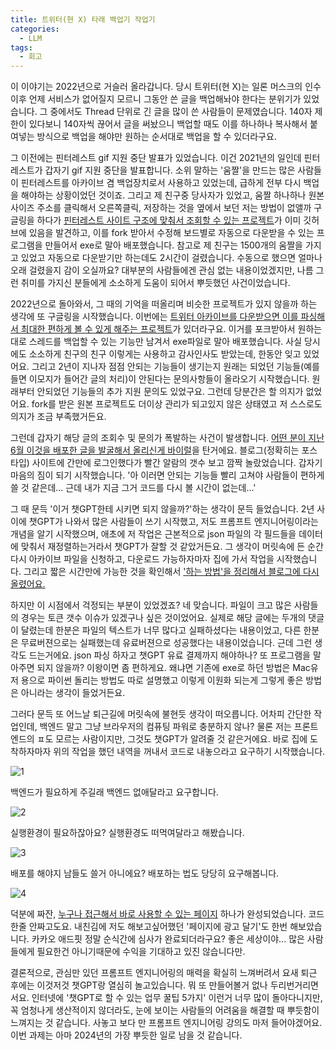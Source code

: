 ```yaml
---
title: 트위터(현 X) 타래 백업기 작업기
categories:
  - LLM
tags:
  - 회고
---
```


이 이야기는 2022년으로 거슬러 올라갑니다. 당시 트위터(현 X)는 일론 머스크의 인수 이후 언제 서비스가 없어질지 모르니 그동안 쓴 글을 백업해놔야 한다는 분위기가 있었습니다. 그 중에서도 Thread 단위로 긴 글을 많이 쓴 사람들이 문제였습니다. 140자 제한이 있다보니 140자씩 끊어서 글을 써놨으니 백업할 때도 이를 하나하나 복사해서 붙여넣는 방식으로 백업을 해야만 원하는 순서대로 백업을 할 수 있더라구요.

그 이전에는 핀터레스트 gif 지원 중단 발표가 있었습니다. 이건 2021년의 일인데 핀터레스트가 갑자기 gif 지원 중단을 발표합니다. 소위 말하는 '움짤'을 만드는 많은 사람들이 핀터레스트를 아카이브 겸 백업장치로서 사용하고 있었는데, 급하게 전부 다시 백업을 해야하는 상황이었던 것이죠. 그리고 제 친구중 당사자가 있었고, 움짤 하나하나 원본 사이즈 주소를 클릭해서 오른쪽클릭, 저장하는 것을 옆에서 보던 저는 방법이 없앨까 구글링을 하다가 [핀터레스트 사이트 구조에 맞춰서 조회할 수 있는 프로젝트](https://github.com/bstoilov/py3-pinterest)가 이미 깃허브에 있음을 발견하고, 이를 fork 받아서 수정해 보드별로 자동으로 다운받을 수 있는 프로그램을 만들어서 exe로 말아 배포했습니다. 참고로 제 친구는 1500개의 움짤을 가지고 있었고 자동으로 다운받기만 하는데도 2시간이 걸렸습니다. 수동으로 했으면 얼마나 오래 걸렸을지 감이 오실까요? 대부분의 사람들에겐 관심 없는 내용이었겠지만, 나름 그런 취미를 가지신 분들에게 소소하게 도움이 되어서 뿌듯했던 사건이었습니다.

2022년으로 돌아와서, 그 때의 기억을 떠올리며 비슷한 프로젝트가 있지 않을까 하는 생각에 또 구글링을 시작했습니다. 이번에는 [트위터 아카이브를 다운받으면 이를 파싱해서 최대한 편하게 볼 수 있게 해주는 프로젝트](https://github.com/timhutton/twitter-archive-parser)가 있더라구요. 이거를 포크받아서 원하는대로 스레드를 백업할 수 있는 기능만 남겨서 exe파일로 말아 배포했습니다. 사실 당시에도 소소하게 친구의 친구 이렇게는 사용하고 감사인사도 받았는데, 한동안 잊고 있었어요. 그리고 2년이 지나자 점점 안되는 기능들이 생기는지 원래는 되었던 기능들(예를들면 이모지가 들어간 글의 처리)이 안된다는 문의사항들이 올라오기 시작했습니다. 원래부터 안되었던 기능들의 추가 지원 문의도 있었구요. 그런데 당분간은 할 의지가 없었어요. fork를 받은 원본 프로젝트도 더이상 관리가 되고있지 않은 상태였고 저 스스로도 의지가 조금 부족했거든요.

그런데 갑자기 해당 글의 조회수 및 문의가 폭발하는 사건이 발생합니다. [어떤 분이 지난 6월 이것을 배포한 글을 발굴해서 올리신게 바이럴](https://x.com/caelum_277/status/1797806352183746629)을 탄거에요. 블로그(정확히는 포스타입) 사이트에 간만에 로그인했다가 빨간 알람의 갯수 보고 깜짝 놀랐었습니다. 갑자기 마음의 짐이 되기 시작했습니다. '아 이러면 안되는 기능들 빨리 고쳐야 사람들이 편하게 쓸 것 같은데... 근데 내가 지금 그거 코드를 다시 볼 시간이 없는데...'

그 때 문득 '이거 챗GPT한테 시키면 되지 않을까?'하는 생각이 문득 들었습니다. 2년 사이에 챗GPT가 나와서 많은 사람들이 쓰기 시작했고, 저도 프롬프트 엔지니어링이라는 개념을 알기 시작했으며, 애초에 저 작업은 근본적으로 json 파일의 각 필드들을 데이터에 맞춰서 재정렬하는거라서 챗GPT가 잘할 것 같았거든요. 그 생각이 머릿속에 든 순간 다시 아카이브 파일을 신청하고, 다운로드 가능하자마자 집에 가서 작업을 시작했습니다. 그리고 짧은 시간만에 가능한 것을 확인해서 ['하는 방법'을 정리해서 블로그에 다시 올렸어요.](https://www.postype.com/@maracottoncandy/post/17295849)

하지만 이 시점에서 걱정되는 부분이 있었겠죠? 네 맞습니다. 파일이 크고 많은 사람들의 경우는 토큰 갯수 이슈가 있겠구나 싶은 것이었어요. 실제로 해당 글에는 두개의 댓글이 달렸는데 한분은 파일의 텍스트가 너무 많다고 실패하셨다는 내용이었고, 다른 한분은 무료버젼으로는 실패했는데 유료버젼으로 성공했다는 내용이었습니다. 근데 그런 생각도 드는거에요. json 파싱 하자고 챗GPT 유료 결제까지 해야하나? 또 프로그램을 말아주면 되지 않을까? 이왕이면 좀 편하게요. 왜냐면 기존에 exe로 하던 방법은 Mac유저 용으로 파이썬 돌리는 방법도 따로 설명했고 이렇게 이원화 되는게 그렇게 좋은 방법은 아니라는 생각이 들었거든요.

그러다 문득 또 어느날 퇴근길에 머릿속에 불현듯 생각이 떠오릅니다. 어차피 간단한 작업인데, 백엔드 말고 그냥 브라우저의 컴퓨팅 파워로 충분하지 않나? 물론 저는 프론트엔드의 ㅍ도 모르는 사람이지만, 그것도 챗GPT가 알려줄 것 같은거에요. 바로 집에 도착하자마자 위의 작업을 했던 내역을 꺼내서 코드로 내놓으라고 요구하기 시작했습니다.

![1](https://github.com/user-attachments/assets/4551d5a8-f604-4000-96ac-9bfa540f3602)

백엔드가 필요하게 주길래 백엔드 없애달라고 요구합니다.

![2](https://github.com/user-attachments/assets/b0d00ef7-0ddb-4f7c-af03-8f4d36fd1c6e)

실행환경이 필요하잖아요? 실행환경도 떠먹여달라고 해봤습니다.

![3](https://github.com/user-attachments/assets/d403e3ec-97ad-488d-8a8b-46b0cc3eb90c)

배포를 해야지 남들도 쓸거 아니에요? 배포하는 법도 당당히 요구해봅니다.

![4](https://github.com/user-attachments/assets/a3a31b8b-7409-4ba7-8a9a-9753d73fb977)

덕분에 짜잔, [누구나 접근해서 바로 사용할 수 있는 페이지](https://gayuna.github.io/tweet-processor/) 하나가 완성되었습니다. 코드 한줄 안짜고도요. 내친김에 저도 해보고싶어했던 '페이지에 광고 달기'도 한번 해보았습니다. 카카오 애드핏 정말 순식간에 심사가 완료되더라구요? 좋은 세상이야... 많은 사람들에게 필요한건 아니기때문에 수익을 기대하고 있진 않습니다만.

결론적으로, 관심만 있던 프롬프트 엔지니어링의 매력을 확실히 느껴버려서 요새 퇴근 후에는 이것저것 챗GPT랑 열심히 놀고있습니다. 뭐 또 만들어볼거 없나 두리번거리면서요. 인터넷에 '챗GPT로 할 수 있는 업무 꿀팁 5가지' 이런거 너무 많이 돌아다니지만, 꼭 엄청나게 생산적이지 않더라도, 눈에 보이는 사람들의 어려움을 해결할 때 뿌듯함이 느껴지는 것 같습니다. 사놓고 보다 만 프롬프트 엔지니어링 강의도 마저 들어야겠어요. 이번 과제는 아마 2024년의 가장 뿌듯한 일로 남을 것 같습니다.
